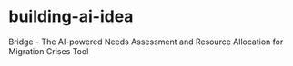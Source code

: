 # building-ai-idea
Bridge - The AI-powered Needs Assessment and Resource Allocation for Migration Crises Tool
